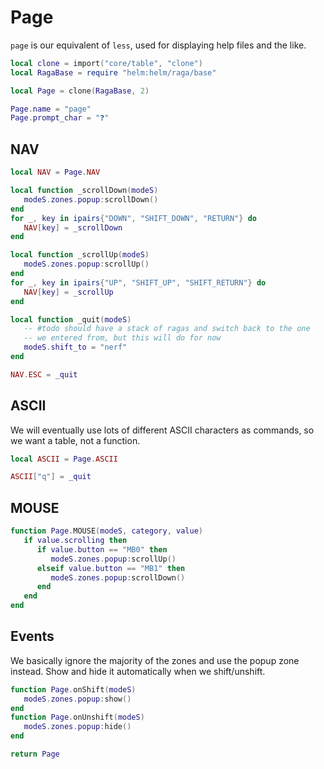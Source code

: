 # Page

``page`` is our equivalent of ``less``, used for displaying help files and the like.

```lua
local clone = import("core/table", "clone")
local RagaBase = require "helm:helm/raga/base"
```
```lua
local Page = clone(RagaBase, 2)

Page.name = "page"
Page.prompt_char = "❓"
```
## NAV

```lua
local NAV = Page.NAV

local function _scrollDown(modeS)
   modeS.zones.popup:scrollDown()
end
for _, key in ipairs{"DOWN", "SHIFT_DOWN", "RETURN"} do
   NAV[key] = _scrollDown
end

local function _scrollUp(modeS)
   modeS.zones.popup:scrollUp()
end
for _, key in ipairs{"UP", "SHIFT_UP", "SHIFT_RETURN"} do
   NAV[key] = _scrollUp
end

local function _quit(modeS)
   -- #todo should have a stack of ragas and switch back to the one
   -- we entered from, but this will do for now
   modeS.shift_to = "nerf"
end

NAV.ESC = _quit
```
## ASCII

We will eventually use lots of different ASCII characters as commands,
so we want a table, not a function.

```lua
local ASCII = Page.ASCII

ASCII["q"] = _quit
```
## MOUSE

```lua
function Page.MOUSE(modeS, category, value)
   if value.scrolling then
      if value.button == "MB0" then
         modeS.zones.popup:scrollUp()
      elseif value.button == "MB1" then
         modeS.zones.popup:scrollDown()
      end
   end
end
```
## Events

We basically ignore the majority of the zones and use the popup zone instead.
Show and hide it automatically when we shift/unshift.

```lua
function Page.onShift(modeS)
   modeS.zones.popup:show()
end
function Page.onUnshift(modeS)
   modeS.zones.popup:hide()
end
```
```lua
return Page
```
